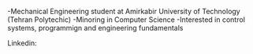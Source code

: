 -Mechanical Engineering student at Amirkabir University of Technology (Tehran Polytechic)
-Minoring in Computer Science
-Interested in control systems, programmign and engineering fundamentals

Linkedin: 

<!---
Mohammad-Aali-aut/Mohammad-Aali-aut is a ✨ special ✨ repository because its `README.md` (this file) appears on your GitHub profile.
You can click the Preview link to take a look at your changes.
--->
